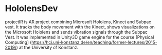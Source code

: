 # HololensDev
projectIR is AR project combining Microsoft Hololens, Kinect and Subpac vest. It tracks the body movement with the Kinect, shows visualizations on the Microsoft Hololens and sends vibration signals through the Subpac Vest. It was implemented in Unity3D game engine for the course [Physical Computing] (https://hci.uni-konstanz.de/en/teaching/former-lectures/2015-2019/) at the University of Konstanz.
